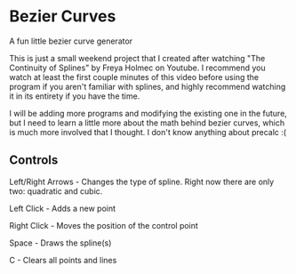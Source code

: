 # Bezier Curves
A fun little bezier curve generator

This is just a small weekend project that I created after watching "The Continuity of Splines" by Freya Holmec on Youtube.
I recommend you watch at least the first couple minutes of this video before using the program if you aren't familiar with 
splines, and highly recommend watching it in its entirety if you have the time.

I will be adding more programs and modifying the existing one in the future, but I need to learn a little more about the
math behind bezier curves, which is much more involved that I thought. I don't know anything about precalc :(

## Controls
Left/Right Arrows - Changes the type of spline. Right now there are only two: quadratic and cubic.

Left Click - Adds a new point

Right Click - Moves the position of the control point

Space - Draws the spline(s)

C - Clears all points and lines
